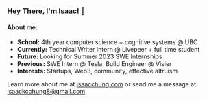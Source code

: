### Hey There, I'm Isaac! 👋

#### About me:
- **School:** 4th year computer science + cognitive systems @ UBC
- **Currently:** Technical Writer Intern @ Livepeer + full time student
- **Future:** Looking for Summer 2023 SWE Internships
- **Previous:** SWE Intern @ Tesla, Build Engineer @ Visier
- **Interests:** Startups, Web3, community, effective altruism

Learn more about me at [isaacchung.com](https://isaacchung.com) or send me a message at isaackcchung8@gmail.com
